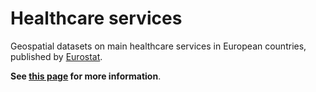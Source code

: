 # Healthcare services

Geospatial datasets on main healthcare services in European countries, published by [Eurostat](https://ec.europa.eu/eurostat/).

**See [this page](https://ec.europa.eu/eurostat/web/gisco/geodata/reference-data/healthcare-services) for more information**.
